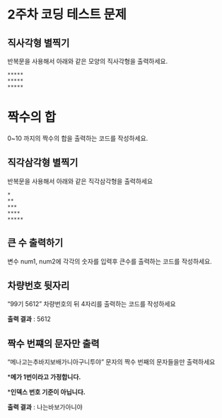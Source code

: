 # 2주차 코딩 테스트 문제

## 직사각형 별찍기

반복문을 사용해서 아래와 같은 모양의 직사각형을 출력하세요.

```
*****
*****
*****
```

# 짝수의 합

0~10 까지의 짝수의 합을 출력하는 코드를 작성하세요.

## 직각삼각형 별찍기

반복문을 사용해서 아래와 같은 직각삼각형을 출력하세요

```
*
**
***
****
*****
```

## 큰 수 출력하기

변수 num1, num2에 각각의 숫자를 입력후 큰수를 출력하는 코드를 작성하세요.

## 차량번호 뒷자리

“99기 5612” 차량번호의 뒤 4자리를 출력하는 코드를 작성하세요

**출력 결과** : 5612

## 짝수 번쨰의 문자만 출력

“메나고는추바지보배가니아구니투야” 문자의 짝수 번째의 문자들을만 출력하세요

***메가 1번이라고 가정합니다.**

***인덱스 번호 기준이 아닙니다.**

**출력 결과** : 나는바보가아니야